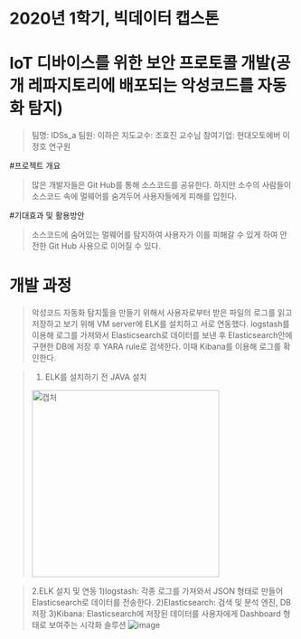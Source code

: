 # 2020년 1학기, 빅데이터 캡스톤
# IoT 디바이스를 위한 보안 프로토콜 개발(공개 레파지토리에 배포되는 악성코드를 자동화 탐지)
>팀명: IDSs_a
>팀원: 이하은
>지도교수: 조효진 교수님
>참여기업: 현대오토에버 이정호 연구원

#프로젝트 개요

>많은 개발자들은 Git Hub를 통해 소스코드를 공유한다. 하지만 소수의 사람들이 소스코드 속에 멀웨어를 숨겨두어 사용자들에게 피해를 입힌다.


#기대효과 및 활용방안

>소스코드에 숨어있는 멀웨어를 탐지하여 사용자가 이를 피해갈 수 있게 하여 안전한 Git Hub 사용으로 이어질 수 있다.

# 개발 과정
>악성코드 자동화 탐지툴을 만들기 위해서 사용자로부터 받은 파일의 로그를 읽고 저장하고 보기 위해 VM server에 ELK를 설치하고 서로 연동했다. 
>logstash를 이용해 로그를 가져와서 Elasticsearch로 데이터를 보낸 후 Elasticsearch안에 구현한 DB에 저장 후 YARA rule로 검색한다. 이때 Kibana를 이용해 로그를 확인한다. 

>1. ELK를 설치하기 전 JAVA 설치
><img width="331" alt="캡처" src="https://user-images.githubusercontent.com/59590254/80512820-0d1a3d80-89b9-11ea-9954-b580a09ae94f.PNG">

>2.ELK 설치 및 연동
>1)logstash: 각종 로그를 가져와서 JSON 형태로 만들어 Elasticsearch로 데이터를 전송한다.
>2)Elasticsearch: 검색 및 분석 엔진, DB 저장
>3)Kibana: Elasticsearch에 저장된 데이터를 사용자에게 Dashboard 형태로 보여주는 시각화 솔루션
>![image](https://user-images.githubusercontent.com/59590254/80515068-57e98480-89bc-11ea-82b3-cb07a0b3434f.png)



